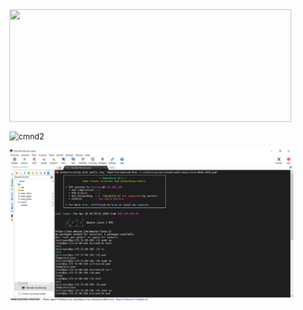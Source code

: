<img src="https://user-images.githubusercontent.com/63602965/80791513-7a8fbf00-8baf-11ea-8d28-f82b150809ba.png" width="500" height="200">

![cmnd2](https://user-images.githubusercontent.com/63602965/80791513-7a8fbf00-8baf-11ea-8d28-f82b150809ba.png)

![](images/cmnd1.png)
